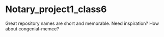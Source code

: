 # Notary_project1_class6
Great repository names are short and memorable. Need inspiration? How about congenial-memce?
